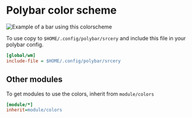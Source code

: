 # Polybar color scheme

![Example of a bar using this colorscheme](./example.jpg)

To use copy to `$HOME/.config/polybar/srcery` and include this file in your polybar config.

```ini
[global/wm]
include-file = $HOME/.config/polybar/srcery
```

## Other modules
To get modules to use the colors, inherit from `module/colors`

``` ini
[module/*]
inherit=module/colors
```
